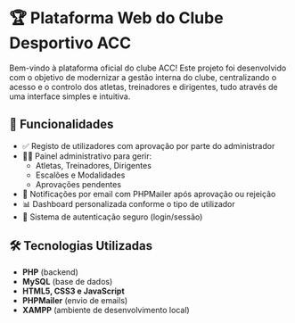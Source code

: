 # 🏆 Plataforma Web do Clube Desportivo ACC

Bem-vindo à plataforma oficial do clube ACC! Este projeto foi desenvolvido com o objetivo de modernizar a gestão interna do clube, centralizando o acesso e o controlo dos atletas, treinadores e dirigentes, tudo através de uma interface simples e intuitiva.

## 🚀 Funcionalidades

- ✅ Registo de utilizadores com aprovação por parte do administrador
- 🧑‍💼 Painel administrativo para gerir:
  - Atletas, Treinadores, Dirigentes
  - Escalões e Modalidades
  - Aprovações pendentes
- 📧 Notificações por email com PHPMailer após aprovação ou rejeição
- 📊 Dashboard personalizada conforme o tipo de utilizador
- 🔐 Sistema de autenticação seguro (login/sessão)

## 🛠️ Tecnologias Utilizadas

- **PHP** (backend)
- **MySQL** (base de dados)
- **HTML5, CSS3 e JavaScript**
- **PHPMailer** (envio de emails)
- **XAMPP** (ambiente de desenvolvimento local)

